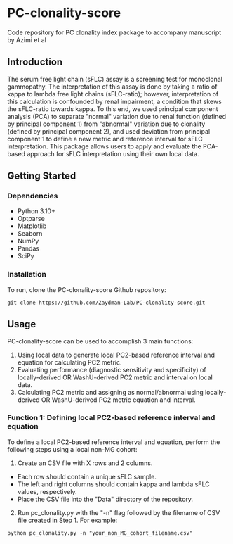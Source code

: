 # PC-clonality-score
Code repository for PC clonality index package to accompany manuscript by Azimi et al

## Introduction

The serum free light chain (sFLC) assay is a screening test for monoclonal gammopathy. The interpretation of this assay is done by taking a ratio of kappa to lambda free light chains (sFLC-ratio); however, interpretation of this calculation is confounded by renal impairment, a condition that skews the sFLC-ratio towards kappa. To this end, we used principal component analysis (PCA) to separate "normal" variation due to renal function (defined by principal component 1) from "abnormal" variation due to clonality (defined by principal component 2), and used deviation from principal component 1 to define a new metric and reference interval for sFLC interpretation. This package allows users to apply and evaluate the PCA-based approach for sFLC interpretation using their own local data. 

## Getting Started
### Dependencies
- Python 3.10+
- Optparse
- Matplotlib
- Seaborn
- NumPy
- Pandas
- SciPy

### Installation
To run, clone the PC-clonality-score Github repository:

```git clone https://github.com/Zaydman-Lab/PC-clonality-score.git```

## Usage
PC-clonality-score can be used to accomplish 3 main functions:
1. Using local data to generate local PC2-based reference interval and equation for calculating PC2 metric.
2. Evaluating performance (diagnostic sensitivity and specificity) of locally-derived OR WashU-derived PC2 metric and interval on local data.
3. Calculating PC2 metric and assigning as normal/abnormal using locally-derived OR WashU-derived PC2 metric equation and interval.

### Function 1: Defining local PC2-based reference interval and equation
To define a local PC2-based reference interval and equation, perform the following steps using a local non-MG cohort:
1. Create an CSV file with X rows and 2 columns.
- Each row should contain a unique sFLC sample. 
- The left and right columns should contain kappa and lambda sFLC values, respectively. 
- Place the CSV file into the "Data" directory of the repository. 
2. Run pc_clonality.py with the "-n" flag followed by the filename of CSV file created in Step 1. For example:

```python pc_clonality.py -n "your_non_MG_cohort_filename.csv"```
